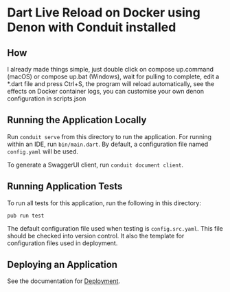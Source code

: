 # Dart Live Reload on Docker using Denon with Conduit installed
## How
I already made things simple, just double click on compose up.command (macOS) or compose up.bat (Windows), wait for pulling to complete, edit a *.dart file and press Ctrl+S, the program will reload automatically, see the effects on Docker container logs, you can customise your own denon configuration in scripts.json

## Running the Application Locally

Run `conduit serve` from this directory to run the application. For running within an IDE, run `bin/main.dart`. By default, a configuration file named `config.yaml` will be used.

To generate a SwaggerUI client, run `conduit document client`.

## Running Application Tests

To run all tests for this application, run the following in this directory:

```
pub run test
```

The default configuration file used when testing is `config.src.yaml`. This file should be checked into version control. It also the template for configuration files used in deployment.

## Deploying an Application

See the documentation for [Deployment](https://conduit.io/docs/deploy/).
